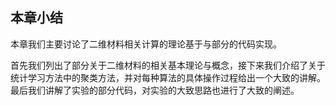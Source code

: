 ## 本章小结

本章我们主要讨论了二维材料相关计算的理论基于与部分的代码实现。

首先我们列出了部分关于二维材料的相关基本理论与概念，接下来我们介绍了关于统计学习方法中的聚类方法，并对每种算法的具体操作过程给出一个大致的讲解。最后我们讲解了实验的部分代码，对实验的大致思路也进行了大致的阐述。
